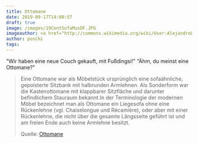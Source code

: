 ```yaml
---
title: Ottomane
date: 2019-09-17T14:00:57
draft: true
image: /images/19CentSofaMusDF.JPG
imageauthor: <a href="http://commons.wikimedia.org/wiki/User:AlejandroLinaresGarcia" title="User:AlejandroLinaresGarcia">AlejandroLinaresGarcia</a>
author: poschi
tags: 
---
```


"Wir haben eine neue Couch gekauft, mit Fußdingsi!" "Ähm, du meinst eine
Ottomane?"

> Eine Ottomane war als Möbelstück ursprünglich eine sofaähnliche, gepolsterte
> Sitzbank mit halbrunden Armlehnen. Als Sonderform war die Kastenottomane mit
> klappbarer Sitzfläche und darunter befindlichem Stauraum bekannt.In der
> Terminologie der modernen Möbel bezeichnet man als Ottomane ein Liegesofa ohne
> eine Rückenlehne (vgl. Chaiselongue und Récamière), oder aber mit einer
> Rückenlehne, die nicht über die gesamte Längsseite geführt ist und am freien
> Ende auch keine Armlehne besitzt.
>
> Quelle: [Ottomane](https://de.wikipedia.org/wiki/Ottomane)
